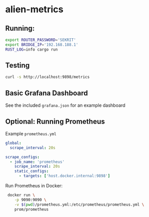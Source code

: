 # alien-metrics

## Running:

```bash
export ROUTER_PASSWORD='SEKRIT'
export BRIDGE_IP='192.168.188.1'
RUST_LOG=info cargo run
```

## Testing

```bash
curl -s http://localhost:9898/metrics
```

## Basic Grafana Dashboard

See the included `grafana.json` for an example dashboard

## Optional: Running Prometheus

Example `prometheus.yml`

```yaml
global:
  scrape_interval: 20s

scrape_configs:
  - job_name: 'prometheus'
    scrape_interval: 20s
    static_configs:
      - targets: ['host.docker.internal:9898']
```

Run Prometheus in Docker:

```bash
 docker run \
    -p 9090:9090 \
    -v $(pwd)/prometheus.yml:/etc/prometheus/prometheus.yml \
    prom/prometheus

```
